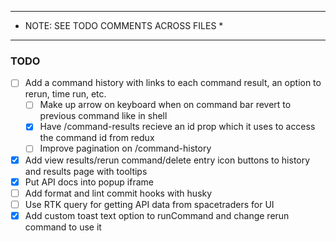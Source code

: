 **********************************************
*    NOTE: SEE TODO COMMENTS ACROSS FILES    *
**********************************************

### TODO
- [ ] Add a command history with links to each command result, an option to rerun, time run, etc.
  - [ ] Make up arrow on keyboard when on command bar revert to previous command like in shell
  - [x] Have /command-results recieve an id prop which it uses to access the command id from redux
  - [ ] Improve pagination on /command-history
- [x] Add view results/rerun command/delete entry icon buttons to history and results page with tooltips
- [x] Put API docs into popup iframe
- [ ] Add format and lint commit hooks with husky
- [ ] Use RTK query for getting API data from spacetraders for UI
- [x] Add custom toast text option to runCommand and change rerun command to use it